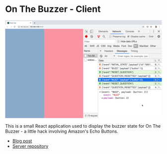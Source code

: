 # On The Buzzer - Client

![Example screenshot][example screenshot]

This is a small React application used to display the buzzer state for On The Buzzer - a little hack involving Amazon's Echo Buttons.

- [Blog post][blog post]
- [Server repository][server]

[example screenshot]: screenshot.png
[server]: https://github.com/MattCrouch/on-the-buzzer-server
[blog post]: https://mattcrouch.github.io/blog/2019/11/hacking-amazon-echo-buttons/
